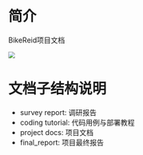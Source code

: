 # 简介
BikeReid项目文档

<img src="D:\Code\YOLO\YOLO_Bicycle_Theft_Detection\docs\project docs\images\logo.png" style="zoom: 80%;" />

# 文档子结构说明
- survey report: 调研报告
- coding tutorial: 代码用例与部署教程
- project docs: 项目文档
- final_report: 项目最终报告
